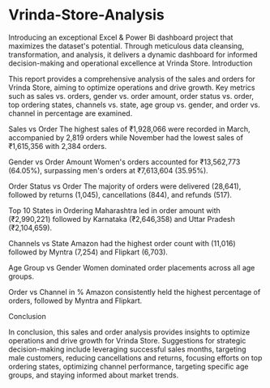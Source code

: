 # Vrinda-Store-Analysis
Introducing an exceptional Excel &amp; Power Bi dashboard project that maximizes the dataset's potential. Through meticulous data cleansing, transformation, and analysis, it delivers a dynamic dashboard for informed decision-making and operational excellence at Vrinda Store.
Introduction

This report provides a comprehensive analysis of the sales and orders for Vrinda Store, aiming to optimize operations and drive growth. Key metrics such as sales vs. orders, gender vs. order amount, order status vs. order, top ordering states, channels vs. state, age group vs. gender, and order vs. channel in percentage are examined.

Sales vs Order
The highest sales of ₹1,928,066 were recorded in March, accompanied by 2,819 orders while November had the lowest sales of ₹1,615,356 with 2,384 orders.

Gender vs Order Amount
Women's orders accounted for ₹13,562,773 (64.05%), surpassing men's orders at ₹7,613,604 (35.95%).

Order Status vs Order
The majority of orders were delivered (28,641), followed by returns (1,045), cancellations (844), and refunds (517).

Top 10 States in Ordering
Maharashtra led in order amount with (₹2,990,221) followed by Karnataka (₹2,646,358) and Uttar Pradesh (₹2,104,659).

Channels vs State
Amazon had the highest order count with (11,016) followed by Myntra (7,254) and Flipkart (6,703).

Age Group vs Gender
Women dominated order placements across all age groups.

Order vs Channel in %
Amazon consistently held the highest percentage of orders, followed by Myntra and Flipkart.

Conclusion

In conclusion, this sales and order analysis provides insights to optimize operations and drive growth for Vrinda Store. Suggestions for strategic decision-making include leveraging successful sales months, targeting male customers, reducing cancellations and returns, focusing efforts on top ordering states, optimizing channel performance, targeting specific age groups, and staying informed about market trends.
